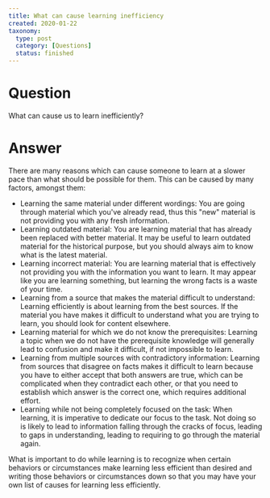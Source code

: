 ```yaml
---
title: What can cause learning inefficiency
created: 2020-01-22
taxonomy:
  type: post
  category: [Questions]
  status: finished
---
```


# Question
What can cause us to learn inefficiently?

# Answer
There are many reasons which can cause someone to learn at a slower pace than what should be possible for them. This can be caused by many factors, amongst them:

* Learning the same material under different wordings: You are going through material which you've already read, thus this "new" material is not providing you with any fresh information.
* Learning outdated material: You are learning material that has already been replaced with better material. It may be useful to learn outdated material for the historical purpose, but you should always aim to know what is the latest material.
* Learning incorrect material: You are learning material that is effectively not providing you with the information you want to learn. It may appear like you are learning something, but learning the wrong facts is a waste of your time.
* Learning from a source that makes the material difficult to understand: Learning efficiently is about learning from the best sources. If the material you have makes it difficult to understand what you are trying to learn, you should look for content elsewhere.
* Learning material for which we do not know the prerequisites: Learning a topic when we do not have the prerequisite knowledge will generally lead to confusion and make it difficult, if not impossible to learn.
* Learning from multiple sources with contradictory information: Learning from sources that disagree on facts makes it difficult to learn because you have to either accept that both answers are true, which can be complicated when they contradict each other, or that you need to establish which answer is the correct one, which requires additional effort.
* Learning while not being completely focused on the task: When learning, it is imperative to dedicate our focus to the task. Not doing so is likely to lead to information falling through the cracks of focus, leading to gaps in understanding, leading to requiring to go through the material again.

What is important to do while learning is to recognize when certain behaviors or circumstances make learning less efficient than desired and writing those behaviors or circumstances down so that you may have your own list of causes for learning less efficiently.
